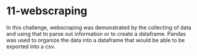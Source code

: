 # 11-webscraping

In this challenge, webscraping was demonstrated by the collecting of data and using that to parse out information or to create a dataframe. Pandas was used to organize the data into a dataframe that would be able to be exported into a csv. 
